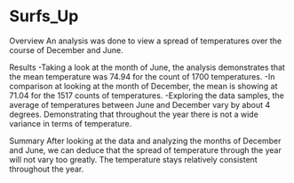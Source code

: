 # Surfs_Up
Overview
	An analysis was done to view a spread of temperatures over the course of December and June.

Results
-Taking a look at the month of June, the analysis demonstrates that the mean temperature was 74.94 for the count of 1700 temperatures.
-In comparison at looking at the month of December, the mean is showing at 71.04 for the 1517 counts of temperatures.
-Exploring the data samples, the average of temperatures between June and December vary by about 4 degrees. Demonstrating that throughout the year there is not a wide variance in terms of temperature. 

Summary
	After looking at the data and analyzing the months of December and June, we can deduce that the spread of temperature through the year will not vary too greatly. The temperature stays relatively consistent throughout the year.
